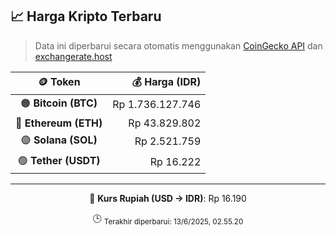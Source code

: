 

<!-- HARGA_KRIPTO -->
## 📈 Harga Kripto Terbaru

> Data ini diperbarui secara otomatis menggunakan [CoinGecko API](https://www.coingecko.com/) dan [exchangerate.host](https://exchangerate.host/)

<div align="center">

| 🪙 Token | 💰 Harga (IDR) |
|:------:|---------------:|
| 🟠 **Bitcoin (BTC)**   | Rp 1.736.127.746 |
| 🔵 **Ethereum (ETH)**  | Rp 43.829.802 |
| 🟣 **Solana (SOL)**    | Rp 2.521.759 |
| 🟢 **Tether (USDT)**   | Rp 16.222 |

---

💱 **Kurs Rupiah (USD → IDR)**: Rp 16.190

🕒 <sub>Terakhir diperbarui: 13/6/2025, 02.55.20</sub>

</div>
<!-- /HARGA_KRIPTO -->